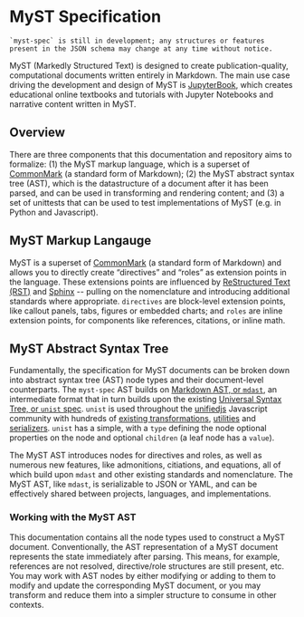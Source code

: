 # MyST Specification

```{warning}
`myst-spec` is still in development; any structures or features present in the JSON schema may change at any time without notice.
```

MyST (Markedly Structured Text) is designed to create publication-quality, computational documents written entirely in Markdown. The main use case driving the development and design of MyST is [JupyterBook](https://jupyterbook.org/), which creates educational online textbooks and tutorials with Jupyter Notebooks and narrative content written in MyST.

## Overview

There are three components that this documentation and repository aims to formalize: (1) the MyST markup language, which is a superset of [CommonMark](https://commonmark.org/) (a standard form of Markdown); (2) the MyST abstract syntax tree (AST), which is the datastructure of a document after it has been parsed, and can be used in transforming and rendering content; and (3) a set of unittests that can be used to test implementations of MyST (e.g. in Python and Javascript).

## MyST Markup Langauge

MyST is a superset of [CommonMark](https://commonmark.org/) (a standard form of Markdown) and allows you to directly create “directives” and “roles” as extension points in the language. These extensions points are influenced by [ReStructured Text (RST)](https://en.wikipedia.org/wiki/ReStructuredText) and [Sphinx](https://www.sphinx-doc.org/) -- pulling on the nomenclature and introducing additional standards where appropriate. `directives` are block-level extension points, like callout panels, tabs, figures or embedded charts; and `roles` are inline extension points, for components like references, citations, or inline math.

## MyST Abstract Syntax Tree

Fundamentally, the specification for MyST documents can be broken down into abstract syntax tree (AST) node types and their document-level counterparts. The `myst-spec` AST builds on [Markdown AST, or `mdast`](https://github.com/syntax-tree/mdast), an intermediate format that in turn builds upon the existing [Universal Syntax Tree, or `unist` spec](https://github.com/syntax-tree/unsit). `unist` is used throughout the [unifiedjs](https://unifiedjs.com/) Javascript community with hundreds of [existing transformations](https://unifiedjs.com/explore/), [utilities](https://unifiedjs.com/explore/keyword/unist-util/) and [serializers](https://unifiedjs.com/explore/keyword/rehype/). `unist` has a simple, with a `type` defining the node optional properties on the node and optional `children` (a leaf node has a `value`).

The MyST AST introduces nodes for directives and roles, as well as numerous new features, like admonitions, citiations, and equations, all of which build upon `mdast` and other existing standards and nomenclature. The MyST AST, like `mdast`, is serializable to JSON or YAML, and can be effectively shared between projects, languages, and implementations.

### Working with the MyST AST

This documentation contains all the node types used to construct a MyST document. Conventionally, the AST representation of a MyST document represents the state immediately after parsing. This means, for example, references are not resolved, directive/role structures are still present, etc. You may work with AST nodes by either modifying or adding to them to modify and update the corresponding MyST document, or you may transform and reduce them into a simpler structure to consume in other contexts.
